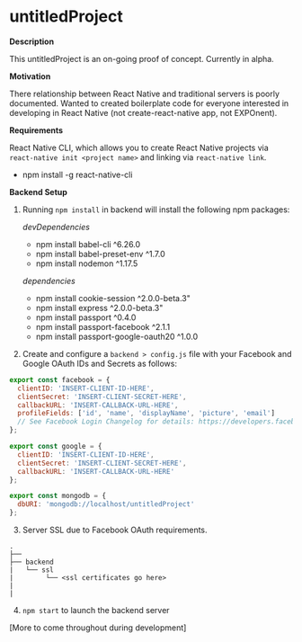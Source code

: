 # untitledProject

**Description**

This untitledProject is an on-going proof of concept. Currently in alpha.

**Motivation**

There relationship between React Native and traditional servers is poorly documented. Wanted to created boilerplate code for everyone interested in developing in React Native (not create-react-native app, not EXPOnent).

**Requirements**

  React Native CLI, which allows you to create React Native projects via `react-native init <project name>` and linking via `react-native link`.
  * npm install -g react-native-cli

**Backend Setup**

1) Running `npm install` in backend will install the following npm packages:

    *devDependencies*
    * npm install babel-cli ^6.26.0
    * npm install babel-preset-env ^1.7.0
    * npm install nodemon ^1.17.5

    *dependencies*
    * npm install cookie-session ^2.0.0-beta.3"
    * npm install express ^2.0.0-beta.3"
    * npm install passport ^0.4.0
    * npm install passport-facebook ^2.1.1
    * npm install passport-google-oauth20 ^1.0.0

2) Create and configure a `backend > config.js` file with your Facebook and Google OAuth IDs and Secrets as follows:

``` config.js
export const facebook = {
  clientID: 'INSERT-CLIENT-ID-HERE',
  clientSecret: 'INSERT-CLIENT-SECRET-HERE',
  callbackURL: 'INSERT-CALLBACK-URL-HERE',
  profileFields: ['id', 'name', 'displayName', 'picture', 'email']
  // See Facebook Login Changelog for details: https://developers.facebook.com/docs/facebook-login/changelog
};

export const google = {
  clientID: 'INSERT-CLIENT-ID-HERE',
  clientSecret: 'INSERT-CLIENT-SECRET-HERE',
  callbackURL: 'INSERT-CALLBACK-URL-HERE'
};

export const mongodb = {
  dbURI: 'mongodb://localhost/untitledProject'
};
```

3)  Server SSL due to Facebook OAuth requirements.

```
.
├── 
├── backend
|   └── ssl
|        └── <ssl certificates go here>
|  
|   
```

4) `npm start` to launch the backend server

[More to come throughout during development]




